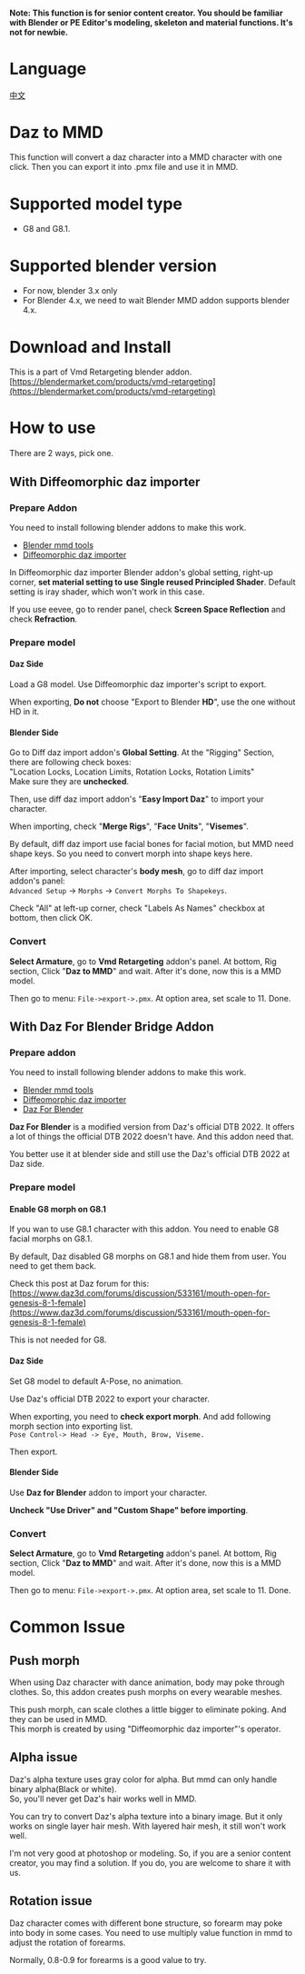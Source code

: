 #### Note: This function is for senior content creator. You should be familiar with Blender or PE Editor's modeling, skeleton and material functions. It's not for newbie.   

# Language
[中文](daz_to_mmd.cn.md)  

# Daz to MMD
This function will convert a daz character into a MMD character with one click. Then you can export it into .pmx file and use it in MMD.  

# Supported model type
* G8 and G8.1. 

# Supported blender version
* For now, blender 3.x only
* For Blender 4.x, we need to wait Blender MMD addon supports blender 4.x.

# Download and Install
This is a part of Vmd Retargeting blender addon.   
[https://blendermarket.com/products/vmd-retargeting](https://blendermarket.com/products/vmd-retargeting)  

# How to use
There are 2 ways, pick one.  

## With Diffeomorphic daz importer
### Prepare Addon
You need to install following blender addons to make this work.
* [Blender mmd tools](https://github.com/UuuNyaa/blender_mmd_tools)
* [Diffeomorphic daz importer](http://diffeomorphic.blogspot.com/p/daz-importer-version-16.html)

In Diffeomorphic daz importer Blender addon's global setting, right-up corner, **set material setting to use Single reused Principled Shader**. Default setting is iray shader, which won't work in this case.  

If you use eevee, go to render panel, check **Screen Space Reflection** and check **Refraction**.  

### Prepare model
#### Daz Side
Load a G8 model. Use Diffeomorphic daz importer's script to export.  

When exporting, **Do not** choose "Export to Blender **HD**", use the one without HD in it.   

#### Blender Side
Go to Diff daz import addon's **Global Setting**. At the "Rigging" Section, there are following check boxes:  
"Location Locks, Location Limits, Rotation Locks, Rotation Limits"    
Make sure they are **unchecked**.   

Then, use diff daz import addon's "**Easy Import Daz**" to import your character.  

When importing, check "**Merge Rigs**", "**Face Units**", "**Visemes**".   

By default, diff daz import use facial bones for facial motion, but MMD need shape keys. So you need to convert morph into shape keys here.  

After importing, select character's **body mesh**, go to diff daz import addon's panel:  
`Advanced Setup` -> `Morphs` -> `Convert Morphs To Shapekeys`.  

Check "All" at left-up corner, check "Labels As Names" checkbox at bottom, then click OK.  

### Convert
**Select Armature**, go to **Vmd Retargeting** addon's panel. At bottom, Rig section, Click "**Daz to MMD**" and wait. After it's done, now this is a MMD model.  

Then go to menu: `File->export->.pmx`. At option area, set scale to 11. Done.  


## With Daz For Blender Bridge Addon
### Prepare addon
You need to install following blender addons to make this work.
* [Blender mmd tools](https://github.com/UuuNyaa/blender_mmd_tools)
* [Diffeomorphic daz importer](http://diffeomorphic.blogspot.com/p/daz-importer-version-16.html)
* [Daz For Blender](https://github.com/butaixianran/DazToBlender)

**Daz For Blender** is a modified version from Daz's official DTB 2022. It offers a lot of things the official DTB 2022 doesn't have. And this addon need that.   

You better use it at blender side and still use the Daz's official DTB 2022 at Daz side.   

### Prepare model
#### Enable G8 morph on G8.1
If you wan to use G8.1 character with this addon. You need to enable G8 facial morphs on G8.1.  

By default, Daz disabled G8 morphs on G8.1 and hide them from user. You need to get them back.  

Check this post at Daz forum for this:  
[https://www.daz3d.com/forums/discussion/533161/mouth-open-for-genesis-8-1-female](https://www.daz3d.com/forums/discussion/533161/mouth-open-for-genesis-8-1-female)  

This is not needed for G8.  

#### Daz Side
Set G8 model to default A-Pose, no animation.  

Use Daz's official DTB 2022 to export your character.   

When exporting, you need to **check export morph**. And add following morph section into exporting list.  
`Pose Control-> Head -> Eye, Mouth, Brow, Viseme.`

Then export.  

#### Blender Side
Use **Daz for Blender** addon to import your character.  

**Uncheck "Use Driver" and "Custom Shape" before importing**.  

### Convert
**Select Armature**, go to **Vmd Retargeting** addon's panel. At bottom, Rig section, Click "**Daz to MMD**" and wait. After it's done, now this is a MMD model.  

Then go to menu: `File->export->.pmx`. At option area, set scale to 11. Done.


# Common Issue
## Push morph
When using Daz character with dance animation, body may poke through clothes. So, this addon creates push morphs on every wearable meshes. 

This push morph, can scale clothes a little bigger to eliminate poking. And they can be used in MMD.  
This morph is created by using "Diffeomorphic daz importer"'s operator.  

## Alpha issue
Daz's alpha texture uses gray color for alpha. But mmd can only handle binary alpha(Black or white).  
So, you'll never get Daz's hair works well in MMD.  

You can try to convert Daz's alpha texture into a binary image. But it only works on single layer hair mesh. With layered hair mesh, it still won't work well.  

I'm not very good at photoshop or modeling. So, if you are a senior content creator, you may find a solution. If you do, you are welcome to share it with us.  

## Rotation issue
Daz character comes with different bone structure, so forearm may poke into body in some cases. You need to use multiply value function in mmd to adjust the rotation of forearms.  

Normally, 0.8-0.9 for forearms is a good value to try.  




